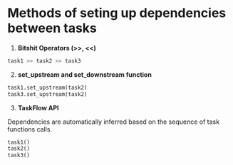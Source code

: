 # Methods of seting up dependencies between tasks

1. **Bitshit Operators (>>, <<)**

```python
task1 >> task2 >> task3
```

2. **set_upstream and set_downstream function**

```python
task1.set_upstream(task2)
task3.set_upstream(task2)
```

3. **TaskFlow API**

Dependencies are automatically inferred based on the sequence of task functions calls.

```python
task1()
task2()
task3()
```
